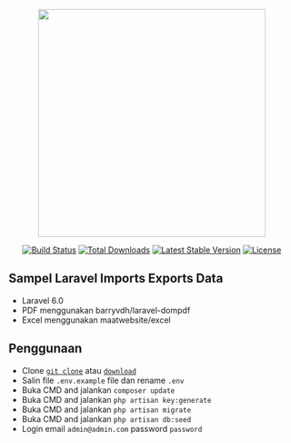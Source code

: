 <p align="center"><img src="https://res.cloudinary.com/dtfbvvkyp/image/upload/v1566331377/laravel-logolockup-cmyk-red.svg" width="400"></p>

<p align="center">
<a href="https://travis-ci.org/laravel/framework"><img src="https://travis-ci.org/laravel/framework.svg" alt="Build Status"></a>
<a href="https://packagist.org/packages/laravel/framework"><img src="https://poser.pugx.org/laravel/framework/d/total.svg" alt="Total Downloads"></a>
<a href="https://packagist.org/packages/laravel/framework"><img src="https://poser.pugx.org/laravel/framework/v/stable.svg" alt="Latest Stable Version"></a>
<a href="https://packagist.org/packages/laravel/framework"><img src="https://poser.pugx.org/laravel/framework/license.svg" alt="License"></a>
</p>

## Sampel Laravel Imports Exports Data
- Laravel 6.0
- PDF menggunakan barryvdh/laravel-dompdf
- Excel menggunakan maatwebsite/excel

## Penggunaan
- Clone  <a href="https://github.com/agungmartonosyn/laravel-import-export.git">`git clone`</a> atau <a href="https://github.com/agungmartonosyn/laravel-import-export/archive/master.zip">`download`</a>
- Salin file `.env.example` file dan rename `.env`
- Buka CMD and jalankan `composer update`
- Buka CMD and jalankan `php artisan key:generate`
- Buka CMD and jalankan `php artisan migrate`
- Buka CMD and jalankan `php artisan db:seed`
- Login email `admin@admin.com` password `password`